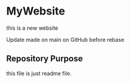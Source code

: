 # MyWebsite

this is a new website

Update made on main on GitHub before rebase


## Repository Purpose

this file is just  readme file.
